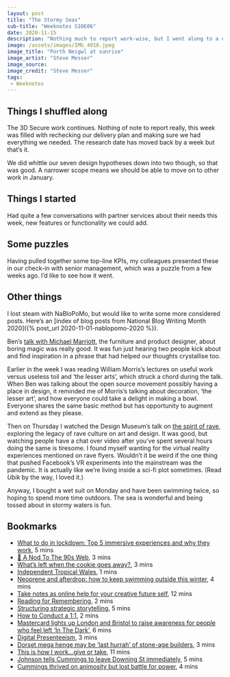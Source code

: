 ```yaml
---
layout: post
title: "The Stormy Seas"
sub-title: "Weeknotes S10E06"
date: 2020-11-15
description: "Nothing much to report work-wise, but I went along to a couple of online talks this week."
image: /assets/images/IMG_4918.jpeg
image_title: "Porth Neigwl at sunrise"
image_artist: "Steve Messer"
image_source: 
image_credit: "Steve Messer"
tags:
 - Weeknotes
---
```


## Things I shuffled along

The 3D Secure work continues. Nothing of note to report really, this week was filled with rechecking our delivery plan and making sure we had everything we needed. The research date has moved back by a week but that’s it.

We did whittle our seven design hypotheses down into two though, so that was good. A narrower scope means we should be able to move on to other work in January.

## Things I started

Had quite a few conversations with partner services about their needs this week, new features or functionality we could add.

## Some puzzles

Having pulled together some top-line KPIs, my colleagues presented these in our check-in with senior management, which was a puzzle from a few weeks ago. I’d like to see how it went.

## Other things

I lost steam with NaBloPoMo, but would like to write some more considered posts. Here’s an [index of blog posts from National Blog Writing Month 2020]({% post_url 2020-11-01-nablopomo-2020 %}).

Ben’s [talk with Michael Marriott](https://noisydecentgraphics.typepad.com/design/2020/11/rdi-insights-talk-tuesday-night.html), the furniture and product designer, about boring magic was really good. It was fun just hearing two people kick about and find inspiration in a phrase that had helped our thoughts crystallise too.

Earlier in the week I was reading William Morris’s lectures on useful work versus useless toil and ‘the lesser arts’, which struck a chord during the talk. When Ben was talking about the open source movement possibly having a place in design, it reminded me of Morris’s talking about decoration, ‘the lesser art’, and how everyone could take a delight in making a bowl. Everyone shares the same basic method but has opportunity to augment and extend as they please.

Then on Thursday I watched the Design Museum’s talk on [the spirit of rave](https://designmuseum.org/whats-on/talks-courses-and-workshops-3/the-spirit-of-rave-event), exploring the legacy of rave culture on art and design. It was good, but watching people have a chat over video after you’ve spent several hours doing the same is tiresome. I found myself wanting for the virtual reality experiences mentioned on rave flyers. Wouldn’t it be weird if the one thing that pushed Facebook’s VR experiments into the mainstream was the pandemic. It is actually like we’re living inside a sci-fi plot sometimes. (Read *Ubik* by the way, I loved it.)

Anyway, I bought a wet suit on Monday and have been swimming twice, so hoping to spend more time outdoors. The sea is wonderful and being tossed about in stormy waters is fun.

## Bookmarks

- [What to do in lockdown: Top 5 immersive experiences and why they work](https://www.furthermore.co.uk/what-to-do-in-lockdown), 5 mins
- [💾 A Nod To The 90s Web](https://kevq.uk/a-nod-to-the-90s-web/), 3 mins
- [What’s left when the cookie goes away?](https://www.searchenginewatch.com/2020/11/02/whats-left-when-the-cookie-goes-away/), 3 mins
- [Independent Tropical Wales](http://babylonwales.blogspot.com/2012/01/independent-tropical-wales.html), 1 mins
- [Neoprene and afterdrop: how to keep swimming outside this winter](https://www.theguardian.com/lifeandstyle/2020/oct/29/neoprene-and-afterdrop-how-to-keep-swimming-outside-this-winter), 4 mins
- [Take notes as online help for your creative future self](https://blog.joepairman.com/2020/08/03/take-notes-as-online-help-for-your-creative-future-self/), 12 mins
- [Reading for Remembering](https://breder.org/3/), 2 mins
- [Structuring strategic storytelling](https://medium.com/school-of-planning/structuring-strategic-storytelling-5b2afb1a4486), 5 mins
- [How to Conduct a 1:1](https://academy.nobl.io/how-to-conduct-a-11/), 2 mins
- [Mastercard lights up London and Bristol to raise awareness for people who feel left ‘In The Dark’](https://newsroom.mastercard.com/eu/news-briefs/mastercard-lights-up-london-and-bristol-to-raise-awareness-for-people-who-feel-left-in-the-dark/), 6 mins
- [Digital Presenteeism](https://digitalpeople.blog.gov.uk/2020/10/27/digital-presenteeism/), 3 mins
- [Dorset mega henge may be ‘last hurrah’ of stone-age builders](https://www.theguardian.com/science/2020/nov/04/dorset-mega-henge-stone-age), 3 mins
- [This is how I work…give or take](https://tobiogunsina.com/this-is-how-i-work-give-or-take/), 11 mins
- [Johnson tells Cummings to leave Downing St immediately](https://on.ft.com/2IBppjq), 5 mins
- [Cummings thrived on animosity but lost battle for power](https://on.ft.com/36D36Ck), 4 mins
